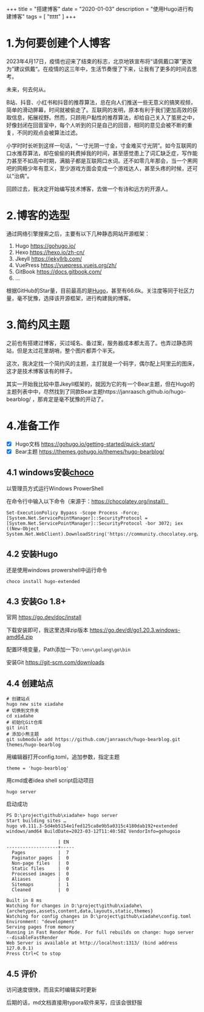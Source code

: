 +++
title = "搭建博客"
date = "2020-01-03"
description = "使用Hugo进行构建博客"
tags = [
    "ttttt"
]
+++

# 1.为何要创建个人博客

2023年4月17日，疫情也迎来了结束的标志，北京地铁宣布将“请佩戴口罩”更改为”建议佩戴“。在疫情的这三年中，生活节奏慢了下来，让我有了更多的时间去思考。

未来，何去何从。

B站、抖音、小红书和抖音的推荐算法，总在向人们推送一些无意义的搞笑视频，简单的滑动屏幕，时间就被偷走了。互联网的发明，原本有利于我们更加高效的获取信息，拓展视野。然而，只顾用户黏性的推荐算法，却给自己关入了茧房之中，好像封闭在回音室中，每个人听到的只是自己的回音，相同的意见会被不断的重复，不同的观点会被算法过滤。

小学时时长听到这样一句话，“一寸光阴一寸金，寸金难买寸光阴”。如今互联网的口水推荐算法，却在偷偷的耗费掉我的时间，甚至感觉患上了词汇缺乏症，写作能力甚至不如高中时期，满脑子都是互联网口水词。还不如零几年那会，当一个黑网吧的网瘾少年有意义，至少游戏方面会变成一个游戏达人，甚至头疼的时候，还可以“治病”。

回顾过去，我决定开始编写技术博客，去做一个有诗和远方的开源人。

# 2.博客的选型

通过网络引擎搜索之后，主要有以下几种静态网站开源框架：

1. Hugo   https://gohugo.io/
2. Hexo   https://hexo.io/zh-cn/
3. Jkeyll   https://jekyllrb.com/
4. VuePress  https://vuepress.vuejs.org/zh/
5. GitBook    https://docs.gitbook.com/
6. ...

根据GitHub的Star量，目前最高的是[Hugo](https://github.com/gohugoio/hugo)，甚至有66.6k。关注度等同于社区力量，毫不犹豫，选择该开源框架，进行构建我的博客。

# 3.简约风主题

之前也有搭建过博客，买过域名、备过案，服务器成本都太高了。也弄过静态网站，但是太过花里胡哨，整个图片都弄个半天。

这次，我决定找一个简约风的主题，主打就是一个码字，偶尔配上阿里云的图床，这才是技术博客该有的样子。

其实一开始我比较中意Jkeyll框架的，就因为它的有一个Bear主题，但在Hugo的主题列表中中，尽然找到了同款Bear主题https://janraasch.github.io/hugo-bearblog/ ，那肯定是毫不犹豫的开动了。

# 4.准备工作

- [x] Hugo文档  https://gohugo.io/getting-started/quick-start/
- [x] Bear主题   https://themes.gohugo.io/themes/hugo-bearblog/

## 4.1 windows安装[choco](https://chocolatey.org/)

以管理员方式运行Windows ProwerShell

在命令行中输入以下命令（来源于：https://chocolatey.org/install）

```
Set-ExecutionPolicy Bypass -Scope Process -Force; [System.Net.ServicePointManager]::SecurityProtocol = [System.Net.ServicePointManager]::SecurityProtocol -bor 3072; iex ((New-Object System.Net.WebClient).DownloadString('https://community.chocolatey.org/install.ps1'))
```

## 4.2 安装Hugo

还是使用windows prowershell中运行命令

```
choco install hugo-extended
```

## 4.3 安装Go 1.8+

官网 https://go.dev/doc/install

下载安装即可，我这里选择zip版本 https://go.dev/dl/go1.20.3.windows-amd64.zip

配置环境变量，Path添加一下`D:\env\golang\go\bin` 

安装Git https://git-scm.com/downloads

## 4.4 创建站点

````
# 创建站点
hugo new site xiadahe
# 切换到文件夹
cd xiadahe
# 初始化Git仓库
git init
# 添加小熊主题
git submodule add https://github.com/janraasch/hugo-bearblog.git themes/hugo-bearblog
````

用编辑器打开config.toml，追加参数，指定主题

```
theme = 'hugo-bearblog'
```

用cmd或者idea shell script启动项目

```
hugo server
```

 启动成功

```
PS D:\project\github\xiadahe> hugo server
Start building sites … 
hugo v0.111.3-5d4eb5154e1fed125ca8e9b5a0315c4180dab192+extended windows/amd64 BuildDate=2023-03-12T11:40:50Z VendorInfo=gohugoio

                   | EN  
-------------------+-----
  Pages            |  7  
  Paginator pages  |  0  
  Non-page files   |  0  
  Static files     |  0  
  Processed images |  0  
  Aliases          |  0
  Sitemaps         |  1
  Cleaned          |  0

Built in 8 ms
Watching for changes in D:\project\github\xiadahe\{archetypes,assets,content,data,layouts,static,themes}
Watching for config changes in D:\project\github\xiadahe\config.toml
Environment: "development"
Serving pages from memory
Running in Fast Render Mode. For full rebuilds on change: hugo server --disableFastRender
Web Server is available at http://localhost:1313/ (bind address 127.0.0.1)
Press Ctrl+C to stop

```

## 4.5 评价

访问速度很快，而且实时编辑实时更新

后期的话，md文档直接用typora软件来写，应该会很舒服

